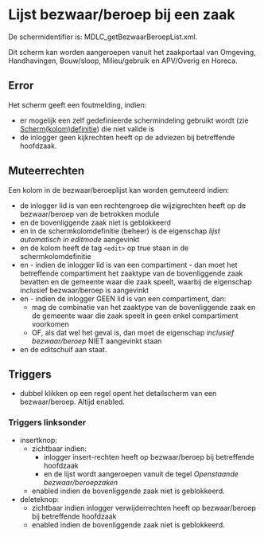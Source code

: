 # Lijst bezwaar/beroep bij een zaak

De schermidentifier is: MDLC_getBezwaarBeroepList.xml.

Dit scherm kan worden aangeroepen vanuit het zaakportaal van Omgeving, Handhavingen, Bouw/sloop, Milieu/gebruik en APV/Overig en Horeca.

## Error

Het scherm geeft een foutmelding, indien:

- er mogelijk een zelf gedefinieerde schermindeling gebruikt wordt (zie [Scherm(kolom)definitie](/docs/instellen_inrichten/schermdefinitie/README.md)) die niet valide is
- de inlogger geen kijkrechten heeft op de adviezen bij betreffende hoofdzaak.

## Muteerrechten

Een kolom in de bezwaar/beroeplijst kan worden gemuteerd indien:

- de inlogger lid is van een rechtengroep die wijzigrechten heeft op de bezwaar/beroep van de betrokken module
- en de bovenliggende zaak niet is geblokkeerd
- en in de schermkolomdefinitie (beheer) is de eigenschap _lijst automatisch in editmode_ aangevinkt
- en de kolom heeft de tag `<edit>` op true staan in de schermkolomdefinitie
- en - indien de inlogger lid is van een compartiment - dan moet het betreffende compartiment het zaaktype van de bovenliggende zaak bevatten en de gemeente waar die zaak speelt, waarbij de eigenschap inclusief bezwaar/beroep is aangevinkt
- en - indien de inlogger GEEN lid is van een compartiment, dan:
  - mag de combinatie van het zaaktype van de bovenliggende zaak en de gemeente waar die zaak speelt in geen enkel compartiment voorkomen
  - OF, als dat wel het geval is, dan moet de eigenschap _inclusief bezwaar/beroep_ NIET aangevinkt staan
- en de editschuif aan staat.

## Triggers

- dubbel klikken op een regel opent het detailscherm van een bezwaar/beroep. Altijd enabled.

### Triggers linksonder

- insertknop:
  - zichtbaar indien:
    - inlogger insert-rechten heeft op bezwaar/beroep bij betreffende hoofdzaak
    - en de lijst wordt aangeroepen vanuit de tegel _Openstaande bezwaar/beroepzaken_
  - enabled indien de bovenliggende zaak niet is geblokkeerd.
- deleteknop:
  - zichtbaar indien inlogger verwijderrechten heeft op bezwaar/beroep bij betreffende hoofdzaak
  - enabled indien de bovenliggende zaak niet is geblokkeerd.
